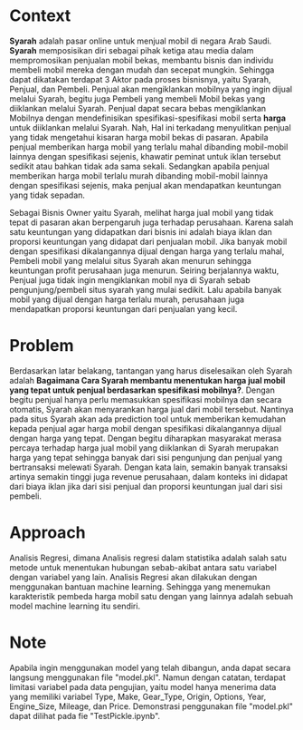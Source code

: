 # Context

<b>Syarah</b> adalah pasar online untuk menjual mobil di negara Arab Saudi. <b>Syarah</b> memposisikan diri sebagai pihak ketiga atau media dalam mempromosikan penjualan mobil bekas, membantu bisnis dan individu membeli mobil mereka dengan mudah dan secepat mungkin. Sehingga dapat dikatakan terdapat 3 Aktor pada proses bisnisnya, yaitu Syarah, Penjual, dan Pembeli. Penjual akan mengiklankan mobilnya yang ingin dijual melalui Syarah, begitu juga Pembeli yang membeli Mobil bekas yang diiklankan melalui Syarah. Penjual dapat secara bebas mengiklankan Mobilnya dengan mendefinisikan spesifikasi-spesifikasi mobil serta <b> harga</b> untuk diiklankan melalui Syarah. Nah, Hal ini terkadang menyulitkan penjual yang tidak mengetahui kisaran harga mobil bekas di pasaran. Apabila penjual memberikan harga mobil yang terlalu mahal dibanding mobil-mobil lainnya dengan spesifikasi sejenis, khawatir peminat untuk iklan tersebut sedikit atau bahkan tidak ada sama sekali. Sedangkan apabila penjual memberikan harga mobil terlalu murah dibanding mobil-mobil lainnya dengan spesifikasi sejenis, maka penjual akan mendapatkan keuntungan yang tidak sepadan. 

Sebagai Bisnis Owner yaitu Syarah, melihat harga jual mobil yang tidak tepat di pasaran akan berpengaruh juga terhadap perusahaan. Karena salah satu keuntungan yang didapatkan dari bisnis ini adalah biaya iklan dan proporsi keuntungan yang didapat dari penjualan mobil. Jika banyak mobil dengan spesifikasi dikalangannya dijual dengan harga yang terlalu mahal, Pembeli mobil yang melalui situs Syarah akan menurun sehingga keuntungan profit perusahaan juga menurun. Seiring berjalannya waktu, Penjual juga tidak ingin mengiklankan mobil nya di Syarah sebab pengunjung/pembeli situs syarah yang mulai sedikit. Lalu apabila banyak mobil yang dijual dengan harga terlalu murah, perusahaan juga mendapatkan proporsi keuntungan dari penjualan yang kecil.

# Problem

Berdasarkan latar belakang, tantangan yang harus diselesaikan oleh Syarah adalah <b>Bagaimana Cara Syarah membantu menentukan harga jual mobil yang tepat untuk penjual berdasarkan spesifikasi mobilnya?</b>. Dengan begitu penjual hanya perlu memasukkan spesifikasi mobilnya dan secara otomatis, Syarah akan menyarankan harga jual dari mobil tersebut. Nantinya pada  situs Syarah akan ada prediction tool untuk memberikan kemudahan kepada penjual agar harga mobil dengan spesifikasi dikalangannya dijual dengan harga yang tepat. Dengan begitu diharapkan masyarakat merasa percaya terhadap harga jual mobil yang diiklankan di Syarah merupakan harga yang tepat sehingga banyak dari sisi pengunjung dan penjual yang bertransaksi melewati Syarah. Dengan kata lain, semakin banyak transaksi artinya semakin tinggi juga revenue perusahaan, dalam konteks ini didapat dari biaya iklan jika dari sisi penjual dan proporsi keuntungan jual dari sisi pembeli.

# Approach

Analisis Regresi, dimana Analisis regresi dalam statistika adalah salah satu metode untuk menentukan hubungan sebab-akibat antara satu variabel dengan variabel yang lain. Analisis Regresi akan dilakukan dengan menggunakan bantuan machine learning. Sehingga yang menemukan karakteristik pembeda harga mobil satu dengan yang lainnya adalah sebuah model machine learning itu sendiri.


# Note

Apabila ingin menggunakan model yang telah dibangun, anda dapat secara langsung menggunakan file "model.pkl". Namun dengan catatan, terdapat limitasi variabel pada data pengujian, yaitu model hanya menerima data yang memiliki variabel Type, Make, Gear_Type, Origin, Options, Year, Engine_Size, Mileage, dan Price. Demonstrasi penggunakan file "model.pkl" dapat dilihat pada fie "TestPickle.ipynb".
